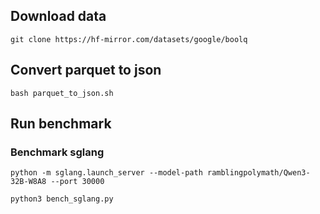 ## Download data
```
git clone https://hf-mirror.com/datasets/google/boolq
```

## Convert parquet to json
```
bash parquet_to_json.sh
```
## Run benchmark

### Benchmark sglang
```
python -m sglang.launch_server --model-path ramblingpolymath/Qwen3-32B-W8A8 --port 30000
```

```
python3 bench_sglang.py
```
